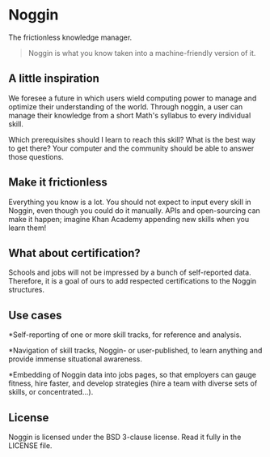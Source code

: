 # Noggin
The frictionless knowledge manager.

> Noggin is what you know taken into a machine-friendly version of it.

## A little inspiration
We foresee a future in which users wield computing power to manage and optimize their understanding of the world.
Through noggin, a user can manage their knowledge from a short Math's syllabus to every individual skill.

Which prerequisites should I learn to reach this skill? What is the best way to get there? Your computer and the community should be able to answer those questions.

## Make it frictionless
Everything you know is a lot. You should not expect to input every skill in Noggin, even though you could do it manually.
APIs and open-sourcing can make it happen; imagine Khan Academy appending new skills when you learn them!

## What about certification?
Schools and jobs will not be impressed by a bunch of self-reported data. Therefore, it is a goal of ours to add respected certifications to the Noggin structures.

## Use cases
*Self-reporting of one or more skill tracks, for reference and analysis.

*Navigation of skill tracks, Noggin- or user-published, to learn anything and provide immense situational awareness.

*Embedding of Noggin data into jobs pages, so that employers can gauge fitness, hire faster, and develop strategies (hire a team with diverse sets of skills, or concentrated...).

## License
Noggin is licensed under the BSD 3-clause license. Read it fully in the LICENSE file.
